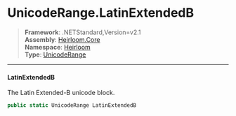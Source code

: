 # UnicodeRange.LatinExtendedB

> **Framework**: .NETStandard,Version=v2.1  
> **Assembly**: [Heirloom.Core][0]  
> **Namespace**: [Heirloom][0]  
> **Type**: [UnicodeRange][1]  

--------------------------------------------------------------------------------

#### LatinExtendedB

The Latin Extended-B unicode block.

```cs
public static UnicodeRange LatinExtendedB
```

[0]: ..\Heirloom.Core.md
[1]: Heirloom.UnicodeRange.md
